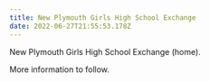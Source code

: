 ```yaml
---
title: New Plymouth Girls High School Exchange
date: 2022-06-27T21:55:53.178Z
---
```

New Plymouth Girls High School Exchange (home).

More information to follow.